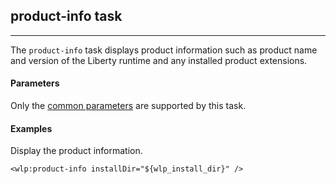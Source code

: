 ## product-info task
---

The `product-info` task displays product information such as product name and version of the Liberty runtime and any installed product extensions.

#### Parameters

Only the [common parameters](common-parameters.md#common-parameters) are supported by this task.

#### Examples

Display the product information.
 
```ant
<wlp:product-info installDir="${wlp_install_dir}" />
```